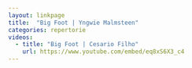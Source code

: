 ```yaml
---
layout: linkpage
title:  "Big Foot | Yngwie Malmsteen"
categories: repertorie
videos:
  - title: "Big Foot | Cesario Filho"
    url: https://www.youtube.com/embed/eq8xS6X3_c4
---
```

